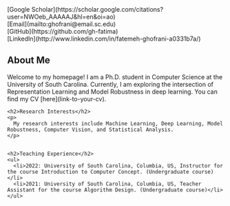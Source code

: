 <div class="row">
  <div class="column left">
    <!-- Links -->
    [Google Scholar](https://scholar.google.com/citations?user=NWOeb_AAAAAJ&hl=en&oi=ao) <br>
    [Email](mailto:ghofrani@email.sc.edu) <br>
    [GitHub](https://github.com/gh-fatima) <br>
    [LinkedIn](http://www.linkedin.com/in/fatemeh-ghofrani-a0331b7a/)
  </div>

  <div class="column right">
    <h2>About Me</h2>
    <p>
      Welcome to my homepage! I am a Ph.D. student in Computer Science at the University of South Carolina.
      Currently, I am exploring the intersection of Representation Learning and Model Robustness in deep learning. You can find my CV [here](link-to-your-cv).
    </p>

    <h2>Research Interests</h2>
    <p>
      My research interests include Machine Learning, Deep Learning, Model Robustness, Computer Vision, and Statistical Analysis.
    </p>


    <h2>Teaching Experience</h2>
    <ul>
      <li>2022: University of South Carolina, Columbia, US, Instructor for the course Introduction to Computer Concept. (Undergraduate course)</li>
      <li>2021: University of South Carolina, Columbia, US, Teacher Assistant for the course Algorithm Design. (Undergraduate course)</li>
    </ul>
  </div>
</div>

